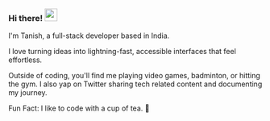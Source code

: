 ### Hi there! <img src="https://emojis.slackmojis.com/emojis/images/1536351075/4594/blob-wave.gif" width="25"/>
 

I'm Tanish, a full-stack developer based in India.

I love turning ideas into lightning-fast, accessible interfaces that feel effortless.

Outside of coding, you'll find me playing video games, badminton, or hitting the gym. I also yap on Twitter sharing tech related content and documenting my journey.

Fun Fact:
I like to code with a cup of tea. 🍵

